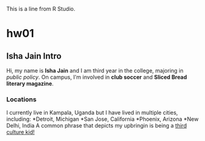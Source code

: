 This is a line from R Studio. 
# hw01
## Isha Jain Intro
Hi, my name is **Isha Jain** and I am third year in the college, majoring in *public policy*. On campus, I'm involved in **club soccer** and **Sliced Bread literary magazine**.
### Locations 
I currently live in Kampala, Uganda but I have lived in multiple cities, including:
*Detroit, Michigan
*San Jose, California
*Phoenix, Arizona
*New Delhi, India
A common phrase that depicts my upbringin is being a [third culture kid!](https://www.cntraveler.com/story/for-third-culture-kids-travel-is-home?fbclid=IwAR3bhexCZCz9zTVT_om9_bl9WqRHm8gNOHZ4lFTbtW774q1HG6VrjmYj-VI)
